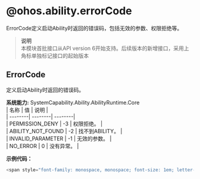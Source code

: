 # @ohos.ability.errorCode    
ErrorCode定义启动Ability时返回的错误码，包括无效的参数、权限拒绝等。  
> **说明**   
>本模块首批接口从API version 6开始支持。后续版本的新增接口，采用上角标单独标记接口的起始版本  
    
## ErrorCode    
定义启动Ability时返回的错误码。    
    
 **系统能力:**  SystemCapability.Ability.AbilityRuntime.Core    
| 名称 | 值 | 说明 |  
| --------| --------| --------|  
| PERMISSION_DENY | -3 | 权限拒绝。 |  
| ABILITY_NOT_FOUND | -2 | 找不到ABILITY。 |  
| INVALID_PARAMETER | -1 | 无效的参数。 |  
| NO_ERROR | 0 |  没有异常。 |  
    
 **示例代码：**   
```ts    
<span style="font-family: monospace, monospace; font-size: 1em; letter-spacing: 0px;">import errorCode from '@ohos.ability.errorCode';</span>  
    
```    
  
